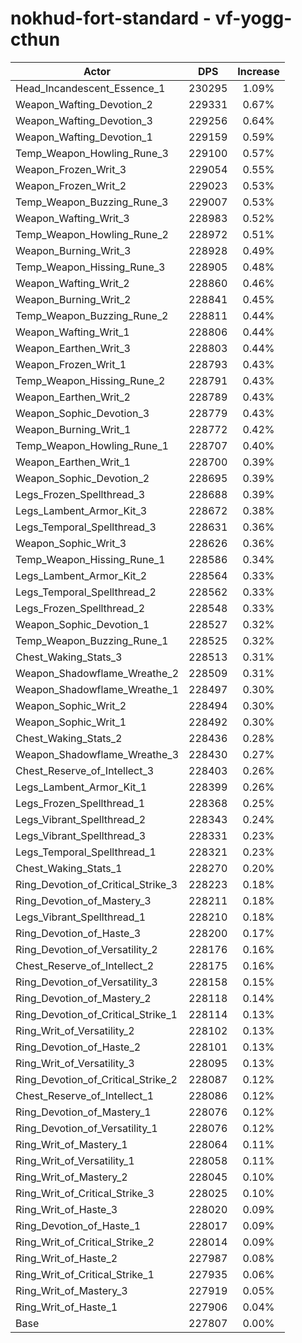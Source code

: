 # nokhud-fort-standard - vf-yogg-cthun
| Actor | DPS | Increase |
|---|:---:|:---:|
|Head_Incandescent_Essence_1|230295|1.09%|
|Weapon_Wafting_Devotion_2|229331|0.67%|
|Weapon_Wafting_Devotion_3|229256|0.64%|
|Weapon_Wafting_Devotion_1|229159|0.59%|
|Temp_Weapon_Howling_Rune_3|229100|0.57%|
|Weapon_Frozen_Writ_3|229054|0.55%|
|Weapon_Frozen_Writ_2|229023|0.53%|
|Temp_Weapon_Buzzing_Rune_3|229007|0.53%|
|Weapon_Wafting_Writ_3|228983|0.52%|
|Temp_Weapon_Howling_Rune_2|228972|0.51%|
|Weapon_Burning_Writ_3|228928|0.49%|
|Temp_Weapon_Hissing_Rune_3|228905|0.48%|
|Weapon_Wafting_Writ_2|228860|0.46%|
|Weapon_Burning_Writ_2|228841|0.45%|
|Temp_Weapon_Buzzing_Rune_2|228811|0.44%|
|Weapon_Wafting_Writ_1|228806|0.44%|
|Weapon_Earthen_Writ_3|228803|0.44%|
|Weapon_Frozen_Writ_1|228793|0.43%|
|Temp_Weapon_Hissing_Rune_2|228791|0.43%|
|Weapon_Earthen_Writ_2|228789|0.43%|
|Weapon_Sophic_Devotion_3|228779|0.43%|
|Weapon_Burning_Writ_1|228772|0.42%|
|Temp_Weapon_Howling_Rune_1|228707|0.40%|
|Weapon_Earthen_Writ_1|228700|0.39%|
|Weapon_Sophic_Devotion_2|228695|0.39%|
|Legs_Frozen_Spellthread_3|228688|0.39%|
|Legs_Lambent_Armor_Kit_3|228672|0.38%|
|Legs_Temporal_Spellthread_3|228631|0.36%|
|Weapon_Sophic_Writ_3|228626|0.36%|
|Temp_Weapon_Hissing_Rune_1|228586|0.34%|
|Legs_Lambent_Armor_Kit_2|228564|0.33%|
|Legs_Temporal_Spellthread_2|228562|0.33%|
|Legs_Frozen_Spellthread_2|228548|0.33%|
|Weapon_Sophic_Devotion_1|228527|0.32%|
|Temp_Weapon_Buzzing_Rune_1|228525|0.32%|
|Chest_Waking_Stats_3|228513|0.31%|
|Weapon_Shadowflame_Wreathe_2|228509|0.31%|
|Weapon_Shadowflame_Wreathe_1|228497|0.30%|
|Weapon_Sophic_Writ_2|228494|0.30%|
|Weapon_Sophic_Writ_1|228492|0.30%|
|Chest_Waking_Stats_2|228436|0.28%|
|Weapon_Shadowflame_Wreathe_3|228430|0.27%|
|Chest_Reserve_of_Intellect_3|228403|0.26%|
|Legs_Lambent_Armor_Kit_1|228399|0.26%|
|Legs_Frozen_Spellthread_1|228368|0.25%|
|Legs_Vibrant_Spellthread_2|228343|0.24%|
|Legs_Vibrant_Spellthread_3|228331|0.23%|
|Legs_Temporal_Spellthread_1|228321|0.23%|
|Chest_Waking_Stats_1|228270|0.20%|
|Ring_Devotion_of_Critical_Strike_3|228223|0.18%|
|Ring_Devotion_of_Mastery_3|228211|0.18%|
|Legs_Vibrant_Spellthread_1|228210|0.18%|
|Ring_Devotion_of_Haste_3|228200|0.17%|
|Ring_Devotion_of_Versatility_2|228176|0.16%|
|Chest_Reserve_of_Intellect_2|228175|0.16%|
|Ring_Devotion_of_Versatility_3|228158|0.15%|
|Ring_Devotion_of_Mastery_2|228118|0.14%|
|Ring_Devotion_of_Critical_Strike_1|228114|0.13%|
|Ring_Writ_of_Versatility_2|228102|0.13%|
|Ring_Devotion_of_Haste_2|228101|0.13%|
|Ring_Writ_of_Versatility_3|228095|0.13%|
|Ring_Devotion_of_Critical_Strike_2|228087|0.12%|
|Chest_Reserve_of_Intellect_1|228086|0.12%|
|Ring_Devotion_of_Mastery_1|228076|0.12%|
|Ring_Devotion_of_Versatility_1|228076|0.12%|
|Ring_Writ_of_Mastery_1|228064|0.11%|
|Ring_Writ_of_Versatility_1|228058|0.11%|
|Ring_Writ_of_Mastery_2|228045|0.10%|
|Ring_Writ_of_Critical_Strike_3|228025|0.10%|
|Ring_Writ_of_Haste_3|228020|0.09%|
|Ring_Devotion_of_Haste_1|228017|0.09%|
|Ring_Writ_of_Critical_Strike_2|228014|0.09%|
|Ring_Writ_of_Haste_2|227987|0.08%|
|Ring_Writ_of_Critical_Strike_1|227935|0.06%|
|Ring_Writ_of_Mastery_3|227919|0.05%|
|Ring_Writ_of_Haste_1|227906|0.04%|
|Base|227807|0.00%|
